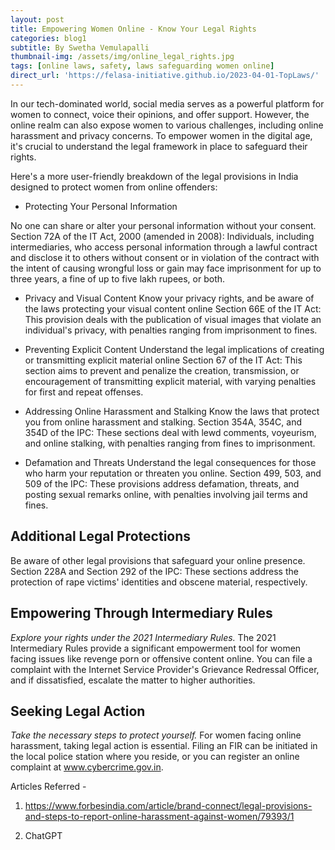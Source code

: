 ```yaml
---
layout: post
title: Empowering Women Online - Know Your Legal Rights
categories: blog1
subtitle: By Swetha Vemulapalli
thumbnail-img: /assets/img/online_legal_rights.jpg
tags: [online laws, safety, laws safeguarding women online]
direct_url: 'https://felasa-initiative.github.io/2023-04-01-TopLaws/'
---
```

In our tech-dominated world, social media serves as a powerful platform for women to connect, voice their opinions, and offer support. However, the online realm can
also expose women to various challenges, including online harassment and privacy
concerns. To empower women in the digital age, it's crucial to understand the legal framework
in place to safeguard their rights. 

Here's a more user-friendly breakdown of the legal provisions in India designed to protect women from online offenders:

* Protecting Your Personal Information

No one can share or alter your personal information without your consent.
Section 72A of the IT Act, 2000 (amended in 2008): Individuals, including
intermediaries, who access personal information through a lawful contract and
disclose it to others without consent or in violation of the contract with the intent of
causing wrongful loss or gain may face imprisonment for up to three years, a fine of
up to five lakh rupees, or both.

* Privacy and Visual Content
Know your privacy rights, and be aware of the laws protecting your visual content
online
Section 66E of the IT Act: This provision deals with the publication of visual images
that violate an individual&#39;s privacy, with penalties ranging from imprisonment to
fines.

* Preventing Explicit Content
Understand the legal implications of creating or transmitting explicit material
online
Section 67 of the IT Act: This section aims to prevent and penalize the creation,
transmission, or encouragement of transmitting explicit material, with varying
penalties for first and repeat offenses.

* Addressing Online Harassment and Stalking
Know the laws that protect you from online harassment and stalking.
Section 354A, 354C, and 354D of the IPC: These sections deal with lewd comments,
voyeurism, and online stalking, with penalties ranging from fines to imprisonment.

* Defamation and Threats
Understand the legal consequences for those who harm your reputation or threaten
you online.
Section 499, 503, and 509 of the IPC: These provisions address defamation, threats,
and posting sexual remarks online, with penalties involving jail terms and fines.

## Additional Legal Protections
Be aware of other legal provisions that safeguard your online presence.
Section 228A and Section 292 of the IPC: These sections address the protection of
rape victims&#39; identities and obscene material, respectively.

## Empowering Through Intermediary Rules
_Explore your rights under the 2021 Intermediary Rules._
The 2021 Intermediary Rules provide a significant empowerment tool for women
facing issues like revenge porn or offensive content online. You can file a complaint
with the Internet Service Provider&#39;s Grievance Redressal Officer, and if dissatisfied,
escalate the matter to higher authorities.

## Seeking Legal Action
_Take the necessary steps to protect yourself._
For women facing online harassment, taking legal action is essential. Filing an FIR
can be initiated in the local police station where you reside, or you can register an
online complaint at www.cybercrime.gov.in.

Articles Referred -
1. https://www.forbesindia.com/article/brand-connect/legal-provisions-and-steps-to-report-online-harassment-against-women/79393/1

2. ChatGPT


<!-- ---
layout: page
title: 
subtitle: 
cover-img: /assets/img/legal_cover.jpeg
--- -->